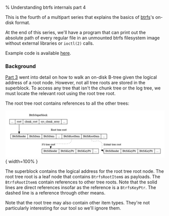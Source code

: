 % Understanding btrfs internals part 4

This is the fourth of a multipart series that explains the basics of
[btrfs][0]'s on-disk format.

At the end of this series, we'll have a program that can print out the absolute
path of every regular file in an unmounted btrfs filesystem image without
external libraries or `ioctl(2)` calls.

Example code is available [here][1].

### Background

[Part 3][2] went into detail on how to walk an on-disk B-tree given the logical
address of a root node. However, not all tree roots are stored in the
superblock. To access any tree that isn't the chunk tree or the log tree, we
must locate the relevant root using the root tree root.

The root tree root contains references to all the other trees:

![](../examples/btrfs-internals-4/tree.png){ width=100% }

The superblock contains the logical address for the root tree root node. The
root tree root is a leaf node that contains `BtrfsRootItem`s as payloads.  The
`BtrfsRootItem`s contain references to other tree roots. Note that the solid
lines are direct references insofar as the reference is a `BtrfsKeyPtr`.  The
dashed line is a reference through other means.

Note that the root tree may also contain other item types. They're not
particularly interesting for our tool so we'll ignore them.


[0]: https://en.wikipedia.org/wiki/Btrfs
[1]: https://github.com/danobi/btrfs-walk
[2]: btrfs-internals-3.html
